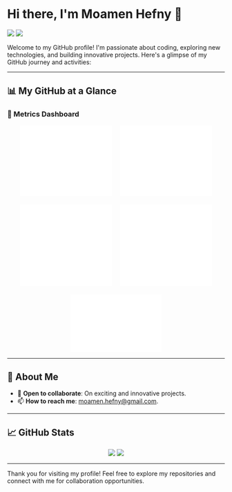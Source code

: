 # Hi there, I'm Moamen Hefny 👋

[![](https://img.shields.io/badge/linkedin-%230077B5.svg?&style=for-the-badge&logo=linkedin&logoColor=white)](https://www.linkedin.com/in/mohefny04/)
[![](https://img.shields.io/badge/Gmail-D14836?style=for-the-badge&logo=gmail&logoColor=white)](mailto:moamen.hefny@gmail.com)

Welcome to my GitHub profile! I'm passionate about coding, exploring new technologies, and building innovative projects. Here's a glimpse of my GitHub journey and activities:

---

## 📊 My GitHub at a Glance

### 🌟 Metrics Dashboard
<div style="display: flex; flex-wrap: wrap; gap: 20px; justify-content: center;">
  <img src="./metrics.plugin.isocalendar.fullyear.svg" alt="Isometric Commit Calendar" style="max-width: 42%; height: auto;"/>
  <img src="./metrics.plugin.leetcode.svg" alt="LeetCode Insights" style="max-width: 42%; height: auto;"/>
  <img src="./metrics.plugin.repositories.pinned.svg" alt="Pinned Repositories" style="max-width: 42%; height: auto;"/>
  <img src="./metrics.plugin.activity.svg" alt="Recent Activity" style="max-width: 42%; height: auto;"/>
  <img src="./metrics.plugin.achievements.compact.svg" alt="Achievements" style="max-width: 42%; height: auto;"/>
</div>

---

## 🌱 About Me

- 🤝 **Open to collaborate**: On exciting and innovative projects.
- 📫 **How to reach me**: [moamen.hefny@gmail.com](mailto:moamen.hefny@gmail.com).

---

## 📈 GitHub Stats

<p align="center">
  <img height="185" src="https://github-readme-stats.vercel.app/api?username=Mo2Hefny&show_icons=true&theme=apprentice" />
  <img height="185" src="https://github-readme-stats.vercel.app/api/top-langs/?username=Mo2Hefny&layout=compact&theme=apprentice" />
</p>

---

Thank you for visiting my profile! Feel free to explore my repositories and connect with me for collaboration opportunities.
